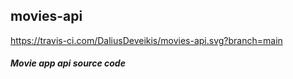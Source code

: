 ## **movies-api**
https://travis-ci.com/DaliusDeveikis/movies-api.svg?branch=main
##### Movie app api source code

